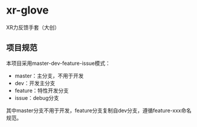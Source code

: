 # xr-glove
XR力反馈手套（大创）

## 项目规范

本项目采用master-dev-feature-issue模式：
- master：主分支，不用于开发
- dev：开发主分支
- feature：特性开发分支
- issue：debug分支

其中master分支不用于开发，feature分支复制自dev分支，遵循feature-xxx命名规范。